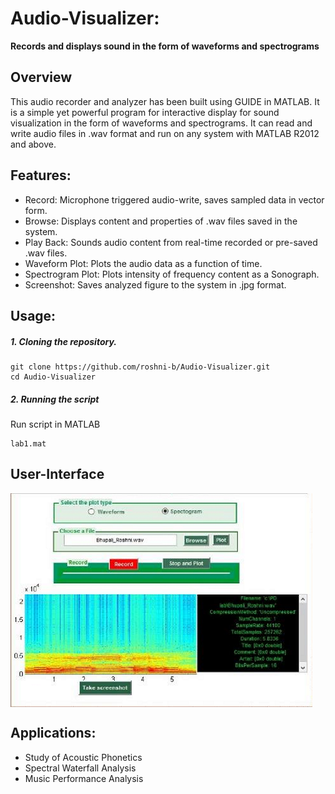 # Audio-Visualizer: 
**Records and displays sound in the form of waveforms and spectrograms**

## Overview
This audio recorder and analyzer has been built using GUIDE in MATLAB. It is a simple yet powerful program for interactive display for sound visualization in the form of waveforms and spectrograms. It can read and write audio files in .wav format and run on any system with MATLAB R2012 and above. 

## Features: 
* Record: Microphone triggered audio-write, saves sampled data in vector form. 
* Browse: Displays content and properties of .wav files saved in the system. 
* Play Back: Sounds audio content from real-time recorded or pre-saved .wav files. 
* Waveform Plot: Plots the audio data as a function of time. 
* Spectrogram Plot: Plots intensity of frequency content as a Sonograph. 
* Screenshot: Saves analyzed figure to the system in .jpg format. 

## Usage:

##### 1. Cloning the repository.
```
git clone https://github.com/roshni-b/Audio-Visualizer.git
cd Audio-Visualizer
```

##### 2. Running the script
Run script in MATLAB
```
lab1.mat 
```

## User-Interface
<img align="center" src="audio_viz_UI.png">

## Applications: 
* Study of Acoustic Phonetics 
* Spectral Waterfall Analysis 
* Music Performance Analysis 
